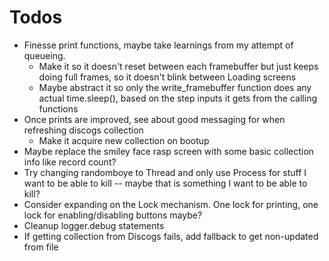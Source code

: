 # Todos

* Finesse print functions, maybe take learnings from my attempt of queueing.
    * Make it so it doesn't reset between each framebuffer but just keeps doing full frames, so it doesn't blink between Loading screens
    * Maybe abstract it so only the write_framebuffer function does any actual time.sleep(), based on the step inputs it gets from the calling functions
* Once prints are improved, see about good messaging for when refreshing discogs collection
    * Make it acquire new collection on bootup
* Maybe replace the smiley face rasp screen with some basic collection info like record count?
* Try changing randomboye to Thread and only use Process for stuff I want to be able to kill -- maybe that is something I want to be able to kill?
* Consider expanding on the Lock mechanism. One lock for printing, one lock for enabling/disabling buttons maybe?
* Cleanup logger.debug statements
* If getting collection from Discogs fails, add fallback to get non-updated from file
